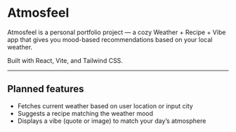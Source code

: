 # Atmosfeel

Atmosfeel is a personal portfolio project — a cozy Weather + Recipe + Vibe app that gives you mood-based recommendations based on your local weather.

Built with React, Vite, and Tailwind CSS.

---

## Planned features

- Fetches current weather based on user location or input city
- Suggests a recipe matching the weather mood
- Displays a vibe (quote or image) to match your day’s atmosphere
